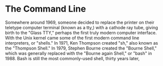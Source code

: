 # The Command Line
Somewhere around 1969, someone decided to replace the printer on their teletype computer terminal (known as a tty,) with a cathode ray tube, giving birth to the "Glass TTY," perhaps the first truly modern computer interface.
With the Unix kernel came some of the first modern command line interpreters, or "shells." In 1971, Ken Thompson created "sh," also known as the "Thompson Shell."
In 1979, Stephen Bourne created the "Bourne Shell," which was generally replaced with the "Bourne again Shell," or "bash" in 1988.  Bash is still the most commonly-used shell, thirty years later,
